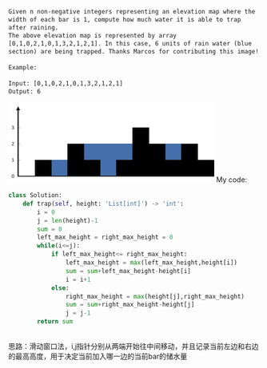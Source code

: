 ```
Given n non-negative integers representing an elevation map where the width of each bar is 1, compute how much water it is able to trap after raining.
The above elevation map is represented by array [0,1,0,2,1,0,1,3,2,1,2,1]. In this case, 6 units of rain water (blue section) are being trapped. Thanks Marcos for contributing this image!

Example:

Input: [0,1,0,2,1,0,1,3,2,1,2,1]
Output: 6
```
![示意图](https://github.com/hcudhcb/LeetCode/blob/master/image_leetcode/rainwatertrap.png)
My code:
```python
class Solution:
    def trap(self, height: 'List[int]') -> 'int':
        i = 0
        j = len(height)-1
        sum = 0
        left_max_height = right_max_height = 0
        while(i<=j):
            if left_max_height<= right_max_height:
                left_max_height = max(left_max_height,height[i])
                sum = sum+left_max_height-height[i]
                i = i+1
            else:
                right_max_height = max(height[j],right_max_height)
                sum = sum+right_max_height-height[j]
                j = j-1
        return sum
            
```
思路：滑动窗口法，i,j指针分别从两端开始往中间移动，并且记录当前左边和右边的最高高度，用于决定当前加入哪一边的当前bar的储水量
